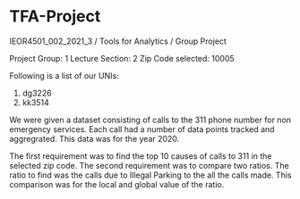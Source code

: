 # TFA-Project
 
IEOR4501_002_2021_3 / Tools for Analytics / Group Project

Project Group: 1
Lecture Section: 2
Zip Code selected: 10005

Following is a list of our UNIs:
1. dg3226
2. kk3514

We were given a dataset consisting of calls to the 311 phone number for non emergency services. Each call had a number of data points tracked and aggregrated. This data was for the year 2020.

The first requirement was to find the top 10 causes of calls to 311 in the selected zip code. The second requirement was to compare two ratios. The ratio to find was the calls due to Illegal Parking to the all the calls made. This comparison was for the local and global value of the ratio.


